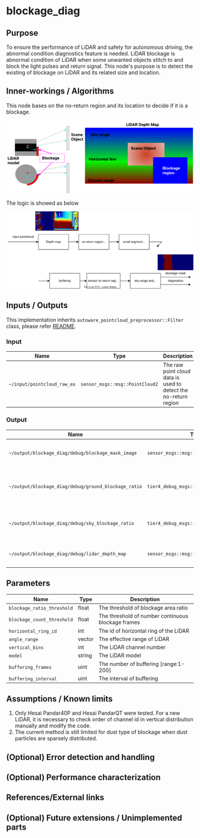 # blockage_diag

## Purpose

To ensure the performance of LiDAR and safety for autonomous driving, the abnormal condition diagnostics feature is needed.
LiDAR blockage is abnormal condition of LiDAR when some unwanted objects stitch to and block the light pulses and return signal.
This node's purpose is to detect the existing of blockage on LiDAR and its related size and location.

## Inner-workings / Algorithms

This node bases on the no-return region and its location to decide if it is a blockage.

![blockage situation](./image/blockage_diag.png)

The logic is showed as below

![blockage_diag_flowchart](./image/blockage_diag_flowchart.drawio.svg)

## Inputs / Outputs

This implementation inherits `autoware_pointcloud_preprocessor::Filter` class, please refer [README](../README.md).

### Input

| Name                        | Type                            | Description                                                     |
| --------------------------- | ------------------------------- | --------------------------------------------------------------- |
| `~/input/pointcloud_raw_ex` | `sensor_msgs::msg::PointCloud2` | The raw point cloud data is used to detect the no-return region |

### Output

| Name                                                 | Type                                    | Description                                        |
| ---------------------------------------------------- | --------------------------------------- | -------------------------------------------------- |
| `~/output/blockage_diag/debug/blockage_mask_image`   | `sensor_msgs::msg::Image`               | The mask image of detected blockage                |
| `~/output/blockage_diag/debug/ground_blockage_ratio` | `tier4_debug_msgs::msg::Float32Stamped` | The area ratio of blockage region in ground region |
| `~/output/blockage_diag/debug/sky_blockage_ratio`    | `tier4_debug_msgs::msg::Float32Stamped` | The area ratio of blockage region in sky region    |
| `~/output/blockage_diag/debug/lidar_depth_map`       | `sensor_msgs::msg::Image`               | The depth map image of input point cloud           |

## Parameters

| Name                       | Type   | Description                                        |
| -------------------------- | ------ | -------------------------------------------------- |
| `blockage_ratio_threshold` | float  | The threshold of blockage area ratio               |
| `blockage_count_threshold` | float  | The threshold of number continuous blockage frames |
| `horizontal_ring_id`       | int    | The id of horizontal ring of the LiDAR             |
| `angle_range`              | vector | The effective range of LiDAR                       |
| `vertical_bins`            | int    | The LiDAR channel number                           |
| `model`                    | string | The LiDAR model                                    |
| `buffering_frames`         | uint   | The number of buffering [range:1-200]              |
| `buffering_interval`       | uint   | The interval of buffering                          |

## Assumptions / Known limits

1. Only Hesai Pandar40P and Hesai PandarQT were tested. For a new LiDAR, it is necessary to check order of channel id in vertical distribution manually and modify the code.
2. The current method is still limited for dust type of blockage when dust particles are sparsely distributed.

## (Optional) Error detection and handling

## (Optional) Performance characterization

## References/External links

## (Optional) Future extensions / Unimplemented parts

